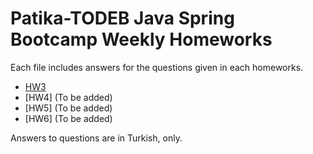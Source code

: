 # Patika-TODEB Java Spring Bootcamp Weekly Homeworks

Each file includes answers for the questions given in each homeworks.

- [HW3](https://github.com/Patika-Todeb-Java-Spring-Bootcamp/patika-todeb-javaspringbootcamp-teorik-odevler-gulbalasalamov/blob/main/HW3.md)
- [HW4] (To be added)
- [HW5] (To be added)
- [HW6] (To be added)
 
Answers to questions are in Turkish, only.
